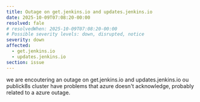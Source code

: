 ```yaml
---
title: Outage on get.jenkins.io and updates.jenkins.io
date: 2025-10-09T07:08:20-00:00
resolved: fale
# resolvedWhen: 2025-10-09T07:08:20-00:00
# Possible severity levels: down, disrupted, notice
severity: down
affected:
  - get.jenkins.io
  - updates.jenkins.io
section: issue
---
```

<!--
[Final Message]
The outage seems resolved https://github.com/jenkins-infra/helpdesk/issues/4827
we did a refresh of the 3 nodes of publick8s but were impacted with an azure outage, that is not public yet.

[Initial Message] -->
we are encoutering an outage on get.jenkins.io and updates.jenkins.io ou publick8s cluster have problems that azure doesn't acknowledge, probably related to a azure outage.
